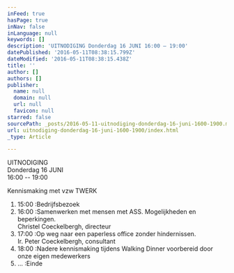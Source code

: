 ```yaml
---
inFeed: true
hasPage: true
inNav: false
inLanguage: null
keywords: []
description: 'UITNODIGING Donderdag 16 JUNI 16:00 – 19:00'
datePublished: '2016-05-11T08:38:15.799Z'
dateModified: '2016-05-11T08:38:15.438Z'
title: ''
author: []
authors: []
publisher:
  name: null
  domain: null
  url: null
  favicon: null
starred: false
sourcePath: _posts/2016-05-11-uitnodiging-donderdag-16-juni-1600-1900.md
url: uitnodiging-donderdag-16-juni-1600-1900/index.html
_type: Article

---
```

UITNODIGING  
Donderdag 16 JUNI  
16:00 -- 19:00

Kennismaking met vzw TWERK

1. 15:00 :Bedrijfsbezoek
2. 16:00 :Samenwerken met mensen met ASS. Mogelijkheden en beperkingen.  
Christel Coeckelbergh, directeur
3. 17:00 :Op weg naar een paperless office zonder hindernissen.  
Ir. Peter Coeckelbergh, consultant
4. 18:00 :Nadere kennismaking tijdens Walking Dinner voorbereid door onze eigen medewerkers
5. ... :Einde